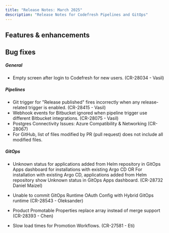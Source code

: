 ```yaml
---
title: "Release Notes: March 2025"
description: "Release Notes for Codefresh Pipelines and GitOps"
---
```

## Features & enhancements







## Bug fixes

##### General
* Empty screen after login to Codefresh for new users. (CR-28034 - Vasil)

##### Pipelines 
* Git trigger for "Release published" fires incorrectly when any release-related trigger is enabled. (CR-28415 - Vasil)
* Webhook events for Bitbucket ignored when pipeline trigger use different Bitbucket integrations. (CR-28075 - Vasil)
* Postgres Connectivity Issues: Azure Compatibility & Networking (CR-28067)
* For GitHub, list of files modified by PR (pull request) does not include all modified files. 

##### GitOps
* Unknown status for applications added from Helm repository in GitOps Apps dashboard for installations with existing Argo CD 
OR
For installation with existing Argo CD, applications added from Helm repository show Unknown status in GitOps Apps dashboard. (CR-28732 Daniel Maizel)

* Unable to commit GitOps Runtime OAuth Config with Hybrid GitOps runtime (CR-28543 - Oleksander)
* Product Promotable Properties replace array instead of merge support (CR-28393 - Chen)
* Slow load times for Promotion Workflows. (CR-27581 - Eti)
